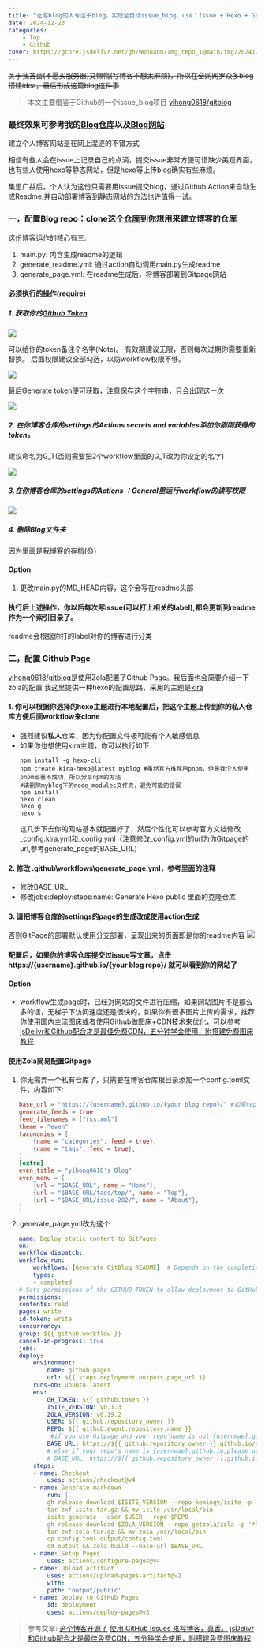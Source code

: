```yaml
---
title: "让写blog的人专注于blog，实现全自动issue_blog，use：Issue + Hexo + Github Action"
date: 2024-12-23
categories: 
    - Top
    - Github
cover: https://gcore.jsdelivr.net/gh/WQhuanm/Img_repo_1@main/img/202412231400807.png
---
```



~~关于我吝啬(不愿买服务器)又懒惰(写博客不想太麻烦)，所以在全网网罗众多blog搭建idea，最后形成这篇blog这件事~~
 
>本文主要借鉴于Github的一个issue_blog项目
[yihong0618/gitblog](https://github.com/yihong0618/gitblog)

### 最终效果可参考我的[Blog仓库](https://github.com/WQhuanm/Issue_Blog)以及[Blog网站](https://wqhuanm.github.io/Issue_Blog/)

建立个人博客网站是在网上混迹的不错方式

相信有些人会在issue上记录自己的点滴，提交issue非常方便可惜缺少美观界面，也有些人使用hexo等静态网站，但是hexo等上传blog确实有些麻烦。

集思广益后，个人认为这份只需要用issue提交blog，通过Github Action来自动生成Readme,并自动部署博客到静态网站的方法也许值得一试。

### 一，配置Blog repo：clone这个[仓库](https://github.com/WQhuanm/Issue_Blog.git)到你想用来建立博客的仓库

这份博客运作的核心有三:
1. main.py: 内含生成readme的逻辑
2. generate_readme.yml: 通过action自动调用main.py生成readme
3. generate_page.yml: 在readme生成后，将博客部署到Gitpage网站

#### 必须执行的操作(require)
##### 1. 获取你的[Github Token](https://github.com/settings/tokens)
      
![](https://gcore.jsdelivr.net/gh/WQhuanm/Img_repo_1@main/img/202412231319184.png)

可以给你的token备注个名字(Note)。
有效期建议无限，否则每次过期你需要重新替换。
后面权限建议全部勾选，以防workflow权限不够。

![](https://gcore.jsdelivr.net/gh/WQhuanm/Img_repo_1@main/img/202412231340696.png)

最后Generate token便可获取，注意保存这个字符串，只会出现这一次

![](https://gcore.jsdelivr.net/gh/WQhuanm/Img_repo_1@main/img/202412231344362.png)

##### 2. 在你博客仓库的settings的Actions secrets and variables添加你刚刚获得的token。
建议命名为G_T(否则需要把2个workflow里面的G_T改为你设定的名字)

![](https://gcore.jsdelivr.net/gh/WQhuanm/Img_repo_1@main/img/202412231356327.png)

##### 3.在你博客仓库的settings的Actions ：General里运行workflow的读写权限

![](https://gcore.jsdelivr.net/gh/WQhuanm/Img_repo_1@main/img/202412231359958.png)

##### 4. 删除Blog文件夹
因为里面是我博客的存档(😓)


#### Option
1. 更改main.py的MD_HEAD内容，这个会写在readme头部


#### 执行后上述操作，你以后每次写issue(可以打上相关的label),都会更新到readme作为一个索引目录了。
readme会根据你打的label对你的博客进行分类

### 二，配置 Github Page
[yihong0618/gitblog](https://github.com/yihong0618/gitblog)是使用Zola配置了Github Page。我后面也会简要介绍一下zola的配置
我这里提供一种hexo的配置思路，采用的主题是[kira](https://github.com/ch1ny/kira-hexo)

#### 1. 你可以根据你选择的hexo主题进行本地配置后，把这个主题上传到你的私人仓库方便后面workflow来clone
 + 强烈建议**私人**仓库，因为你配置文件极可能有个人敏感信息
 + 如果你也想使用kira主题，你可以执行如下
    ```shell
    npm install -g hexo-cli
    npm create kira-hexo@latest myblog #虽然官方推荐用pnpm，但是我个人使用pnpm部署不成功，所以分享npm的方法
    #请删除myblog下的node_modules文件夹，避免可能的错误
    npm install 
    hexo clean
    hexo g
    hexo s
    ```
    这几步下去你的网站基本就配置好了，然后个性化可以参考官方文档修改_config.kira.yml和_config.yml（注意修改_config.yml的url为你Gitpage的url,参考generate_page的BASE_URL）

#### 2. 修改 .github\workflows\generate_page.yml，参考里面的注释
 + 修改BASE_URL
 + 修改jobs:deploy:steps:name: Generate Hexo public 里面的克隆仓库

#### 3. 请把博客仓库的settings的page的生成改成使用action生成
否则GitPage的部署默认使用分支部署，呈现出来的页面即是你的readme内容
![](https://gcore.jsdelivr.net/gh/WQhuanm/Img_repo_1@main/img/202412240007927.png)


#### 配置后，如果你的博客仓库提交过issue写文章，点击https://{username}.github.io/{your blog repo}/ 就可以看到你的网站了

#### Option
 + workflow生成page时，已经对网站的文件进行压缩，如果网站图片不是那么多的话，无梯子下访问速度还是很快的，如果你有很多图片上传的需求，推荐你使用国内主流图床或者使用Github做图床+CDN技术来优化，可以参考[jsDelivr和Github配合才是最佳免费CDN，五分钟学会使用，附搭建免费图床教程](https://blog.csdn.net/weixin_44786530/article/details/129851540)

#### 使用Zola简易配置Gitpage
 1. 你无需弄一个私有仓库了，只需要在博客仓库根目录添加一个config.toml文件，内容如下:
 ``` toml
    base_url = "https://{username}.github.io/{your blog repo}/" #如果repo是{username}.github.io,请改为https://{username}.github.io/
    generate_feeds = true
    feed_filenames = ["rss.xml"]
    theme = "even"
    taxonomies = [
        {name = "categories", feed = true},
        {name = "tags", feed = true},
    ]
    [extra]
    even_title = "yihong0618's Blog"
    even_menu = [
        {url = "$BASE_URL", name = "Home"},
        {url = "$BASE_URL/tags/top/", name = "Top"},
        {url = "$BASE_URL/issue-282/", name = "About"},
    ]
 ```
 2. generate_page.yml改为这个
 ``` yml
    name: Deploy static content to GitPages
    on:
    workflow_dispatch:
    workflow_run:
        workflows: [Generate GitBlog README]  # Depends on the completion of the workflow: Generate GitBlog README
        types:
        - completed
    # Sets permissions of the GITHUB_TOKEN to allow deployment to GitHub Pages
    permissions:
    contents: read
    pages: write
    id-token: write
    concurrency:
    group: ${{ github.workflow }}
    cancel-in-progress: true
    jobs:
    deploy:
        environment:
            name: github-pages
            url: ${{ steps.deployment.outputs.page_url }}
        runs-on: ubuntu-latest
        env:
            GH_TOKEN: ${{ github.token }}
            ISITE_VERSION: v0.1.3
            ZOLA_VERSION: v0.19.2
            USER: ${{ github.repository_owner }}
            REPO: ${{ github.event.repository.name }}
             #if you use Gitpage and your repo'name is not {usernmae}.github.io,please use this
            BASE_URL: https://${{ github.repository_owner }}.github.io/${{ github.event.repository.name }}
            # else if your repo's name is {usernmae}.github.io,please use this,please use this
            # BASE_URL: https://${{ github.repository_owner }}.github.io/${{ github.event.repository.name }}
        steps:
        - name: Checkout
            uses: actions/checkout@v4
        - name: Generate markdown
            run: |
            gh release download $ISITE_VERSION --repo kemingy/isite -p '*Linux_x86_64*' --output isite.tar.gz
            tar zxf isite.tar.gz && mv isite /usr/local/bin
            isite generate --user $USER --repo $REPO
            gh release download $ZOLA_VERSION --repo getzola/zola -p '*linux*' --output zola.tar.gz
            tar zxf zola.tar.gz && mv zola /usr/local/bin
            cp config.toml output/config.toml
            cd output && zola build --base-url $BASE_URL
        - name: Setup Pages
            uses: actions/configure-pages@v4
        - name: Upload artifact
            uses: actions/upload-pages-artifact@v2
            with:
            path: 'output/public'
        - name: Deploy to GitHub Pages
            id: deployment
            uses: actions/deploy-pages@v3
 ```
> 参考文章:
[这个博客开源了](https://github.com/yihong0618/gitblog/issues/177)
[使用 GitHub Issues 来写博客，真香。](https://xie.infoq.cn/article/f89ea3ba86724ef568880ad04)
[jsDelivr和Github配合才是最佳免费CDN，五分钟学会使用，附搭建免费图床教程](https://blog.csdn.net/weixin_44786530/article/details/129851540)
